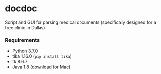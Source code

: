 # docdoc
Script and GUI for parsing medical documents (specifically designed for a free clinic in Dallas)

### Requirements
- Python 3.7.0
- tika 1.16.0 (`pip install tika`)
- tk 8.6.7
- Java 1.8 ([download for Mac](http://download.oracle.com/otn-pub/java/jdk/8u171-b11/512cd62ec5174c3487ac17c61aaa89e8/jdk-8u171-macosx-x64.dmg))
